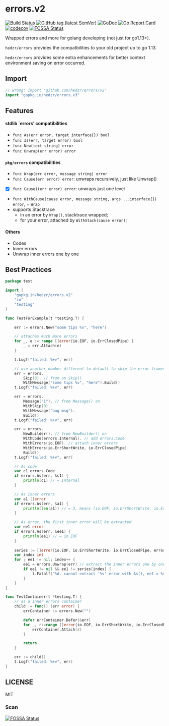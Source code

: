 # errors.v2

[![Build Status](https://travis-ci.org/hedzr/errors.svg?branch=master)](https://travis-ci.org/hedzr/errors)
[![GitHub tag (latest SemVer)](https://img.shields.io/github/tag/hedzr/errors.svg?label=release)](https://gopkg.in/hedzr/errors.v3)
[![GoDoc](https://img.shields.io/badge/godoc-reference-blue.svg?style=flat)](https://godoc.org/github.com/hedzr/errors)
[![Go Report Card](https://goreportcard.com/badge/github.com/hedzr/errors)](https://goreportcard.com/report/github.com/hedzr/errors)
[![codecov](https://codecov.io/gh/hedzr/errors/branch/v2/graph/badge.svg)](https://codecov.io/gh/hedzr/errors)
[![FOSSA Status](https://app.fossa.com/api/projects/git%2Bgithub.com%2Fhedzr%2Ferrors.svg?type=shield)](https://app.fossa.com/projects/git%2Bgithub.com%2Fhedzr%2Ferrors?ref=badge_shield)

Wrapped errors and more for golang developing (not just for go1.13+).

`hedzr/errors` provides the compatbilities to your old project up to go 1.13.

`hedzr/errors` provides some extra enhancements for better context environment saving on error occurred.

## Import

```go
// wrong: import "github.com/hedzr/errors/v2"
import "gopkg.in/hedzr/errors.v3"
```

## Features

#### stdlib `errors' compatibilities

- `func As(err error, target interface{}) bool`
- `func Is(err, target error) bool`
- `func New(text string) error`
- `func Unwrap(err error) error`

#### `pkg/errors` compatibilities

- `func Wrap(err error, message string) error`
- `func Cause(err error) error`: unwraps recursively, just like Unwrap()
- [x] `func Cause1(err error) error`: unwraps just one level
- `func WithCause(cause error, message string, args ...interface{}) error`, = `Wrap`
- supports Stacktrace
	- in an error by `Wrap()`, stacktrace wrapped;
	- for your error, attached by `WithStack(cause error)`;

#### Others

- Codes
- Inner errors
- Unwrap inner errors one by one

## Best Practices

```go
package test

import (
	"gopkg.in/hedzr/errors.v2"
	"io"
	"testing"
)

func TestForExample(t *testing.T) {

	err := errors.New("some tips %v", "here")

	// attaches much more errors
	for _, e := range []error{io.EOF, io.ErrClosedPipe} {
		_ = err.Attach(e)
	}

	t.Logf("failed: %+v", err)

	// use another number different to default to skip the error frames
	err = errors.
		Skip(3). // from on Skip()
		WithMessage("some tips %v", "here").Build()
	t.Logf("failed: %+v", err)

	err = errors.
		Message("1"). // from Message() on
		WithSkip(0).
		WithMessage("bug msg").
		Build()
	t.Logf("failed: %+v", err)

	err = errors.
		NewBuilder(). // from NewBuilder() on
		WithCode(errors.Internal). // add errors.Code
		WithErrors(io.EOF). // attach inner errors
		WithErrors(io.ErrShortWrite, io.ErrClosedPipe).
		Build()
	t.Logf("failed: %+v", err)

	// As code
	var c1 errors.Code
	if errors.As(err, &c1) {
		println(c1) // = Internal
	}

	// As inner errors
	var a1 []error
	if errors.As(err, &a1) {
		println(len(a1)) // = 3, means [io.EOF, io.ErrShortWrite, io.ErrClosedPipe]
	}

	// As error, the first inner error will be extracted
	var ee1 error
	if errors.As(err, &ee1) {
		println(ee1) // = io.EOF
	}
	
	series := []error{io.EOF, io.ErrShortWrite, io.ErrClosedPipe, errors.Internal}
	var index int
	for ; ee1 != nil; index++ {
		ee1 = errors.Unwrap(err) // extract the inner errors one by one
		if ee1 != nil && ee1 != series[index] {
			t.Fatalf("%d. cannot extract '%v' error with As(), ee1 = %v", index, series[index], ee1)
		}
	}
}

func TestContainer(t *testing.T) {
	// as a inner errors container
	child := func() (err error) {
		errContainer := errors.New("")

		defer errContainer.Defer(&err)
		for _, r:=range []error{io.EOF, io.ErrShortWrite, io.ErrClosedPipe, errors.Internal} {
			errContainer.Attach(r)
		}

		return
	}

	err := child()
	t.Logf("failed: %+v", err)
}
```

## LICENSE

MIT

### Scan

[![FOSSA Status](https://app.fossa.com/api/projects/git%2Bgithub.com%2Fhedzr%2Ferrors.svg?type=large)](https://app.fossa.com/projects/git%2Bgithub.com%2Fhedzr%2Ferrors?ref=badge_large)